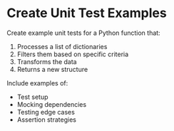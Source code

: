 # Create Unit Test Examples

Create example unit tests for a Python function that:
1. Processes a list of dictionaries
2. Filters them based on specific criteria
3. Transforms the data
4. Returns a new structure

Include examples of:
- Test setup
- Mocking dependencies
- Testing edge cases
- Assertion strategies